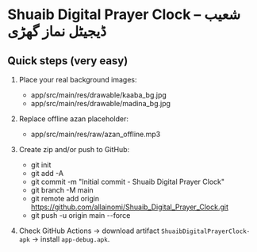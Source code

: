 # Shuaib Digital Prayer Clock – شعیب ڈیجیٹل نماز گھڑی

## Quick steps (very easy)

1. Place your real background images:
   - app/src/main/res/drawable/kaaba_bg.jpg
   - app/src/main/res/drawable/madina_bg.jpg

2. Replace offline azan placeholder:
   - app/src/main/res/raw/azan_offline.mp3

3. Create zip and/or push to GitHub:
   - git init
   - git add -A
   - git commit -m "Initial commit - Shuaib Digital Prayer Clock"
   - git branch -M main
   - git remote add origin https://github.com/allainomi/Shuaib_Digital_Prayer_Clock.git
   - git push -u origin main --force

4. Check GitHub Actions → download artifact `ShuaibDigitalPrayerClock-apk` → install `app-debug.apk`.

